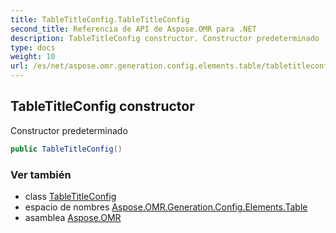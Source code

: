 ```yaml
---
title: TableTitleConfig.TableTitleConfig
second_title: Referencia de API de Aspose.OMR para .NET
description: TableTitleConfig constructor. Constructor predeterminado
type: docs
weight: 10
url: /es/net/aspose.omr.generation.config.elements.table/tabletitleconfig/tabletitleconfig/
---
```

## TableTitleConfig constructor

Constructor predeterminado

```csharp
public TableTitleConfig()
```

### Ver también

* class [TableTitleConfig](../)
* espacio de nombres [Aspose.OMR.Generation.Config.Elements.Table](../../tabletitleconfig/)
* asamblea [Aspose.OMR](../../../)


